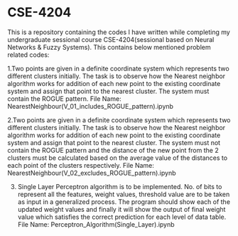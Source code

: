 # CSE-4204
This is a repository containing the codes I have written while completing my undergraduate sessional course CSE-4204(sessional based on Neural Networks & Fuzzy Systems).
This contains below mentioned problem related codes:

1.Two points are given in a definite coordinate system which represents two different clusters initially. The task is to observe how the Nearest neighbor algorithm works for addition of each new point to the existing coordinate system and assign that point to the nearest cluster. The system must contain the ROGUE pattern.
File Name: NearestNeighbour(V_01_includes_ROGUE_pattern).ipynb

2.Two points are given in a definite coordinate system which represents two different clusters initially. The task is to observe how the Nearest neighbor algorithm works for addition of each new point to the existing coordinate system and assign that point to the nearest cluster. The system must not contain the ROGUE pattern and the distance of the new point from the 2 clusters must be calculated based on the average value of the distances to each point of the clusters respectively. File Name: NearestNeighbour(V_02_excludes_ROGUE_pattern).ipynb

3. Single Layer Perceptron algorithm is to be implemented. No. of bits to represent all the features, weight values, threshold value are to be taken as input in a generalized process. The program should show each of the updated weight values and finally it will show the output of final weight value which satisfies the correct prediction for each level of data table. 
File Name: Perceptron_Algorithm(Single_Layer).ipynb
